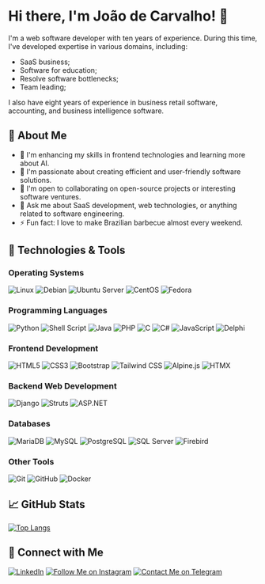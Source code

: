# Hi there, I'm João de Carvalho! 👋

I'm a web software developer with ten years of experience. During this time, I've developed expertise in various domains, including:

- SaaS business;
- Software for education;
- Resolve software bottlenecks;
- Team leading;

I also have eight years of experience in business retail software, accounting, and business intelligence software.

## 🚀 About Me

- 🔭 I'm enhancing my skills in frontend technologies and learning more about AI.
- 🌱 I'm passionate about creating efficient and user-friendly software solutions.
- 👯 I'm open to collaborating on open-source projects or interesting software ventures.
- 💬 Ask me about SaaS development, web technologies, or anything related to software engineering.
- ⚡ Fun fact: I love to make Brazilian barbecue almost every weekend.

## 🔧 Technologies & Tools

### Operating Systems

![Linux](https://img.shields.io/badge/-Linux-FCC624?style=flat-square&logo=linux&logoColor=black)
![Debian](https://img.shields.io/badge/-Debian-A81D33?style=flat-square&logo=debian&logoColor=white)
![Ubuntu Server](https://img.shields.io/badge/Ubuntu_Server-E95420?style=flat-square&logo=ubuntu&logoColor=white)
![CentOS](https://img.shields.io/badge/CentOS-262577?style=flat-square&logo=centos&logoColor=white)
![Fedora](https://img.shields.io/badge/Fedora-294172?style=flat-square&logo=fedora&logoColor=white)

### Programming Languages

![Python](https://img.shields.io/badge/-Python-3776AB?style=flat-square&logo=python&logoColor=white)
![Shell Script](https://img.shields.io/badge/Shell_Script-121011?style=flat-square&logo=gnu-bash&logoColor=white)
![Java](https://img.shields.io/badge/-Java-007396?style=flat-square&logo=java&logoColor=white)
![PHP](https://img.shields.io/badge/-PHP-777BB4?style=flat-square&logo=php&logoColor=white)
![C](https://img.shields.io/badge/-C-A8B9CC?style=flat-square&logo=c&logoColor=white)
![C#](https://img.shields.io/badge/-C%23-239120?style=flat-square&logo=c-sharp&logoColor=white)
![JavaScript](https://img.shields.io/badge/-JavaScript-F7DF1E?style=flat-square&logo=javascript&logoColor=black)
![Delphi](https://img.shields.io/badge/Delphi-EE1F35?style=flat-square&logo=delphi&logoColor=white)

### Frontend Development

![HTML5](https://img.shields.io/badge/-HTML5-E34F26?style=flat-square&logo=html5&logoColor=white)
![CSS3](https://img.shields.io/badge/-CSS3-1572B6?style=flat-square&logo=css3&logoColor=white)
![Bootstrap](https://img.shields.io/badge/-Bootstrap-7952B3?style=flat-square&logo=bootstrap&logoColor=white)
![Tailwind CSS](https://img.shields.io/badge/-Tailwind_CSS-38B2AC?style=flat-square&logo=tailwind-css&logoColor=white)
![Alpine.js](https://img.shields.io/badge/-Alpine.js-8B0000?style=flat-square&logo=alpine.js&logoColor=white)
![HTMX](https://img.shields.io/badge/-HTMX-FF5722?style=flat-square&logo=htmx&logoColor=white)

### Backend Web Development

![Django](https://img.shields.io/badge/-Django-092E20?style=flat-square&logo=django&logoColor=white)
![Struts](https://img.shields.io/badge/-Struts-8B0000?style=flat-square&logo=apache&logoColor=white)
![ASP.NET](https://img.shields.io/badge/ASP.NET-5C2D91?style=flat-square&logo=.net&logoColor=white)

### Databases

![MariaDB](https://img.shields.io/badge/-MariaDB-003545?style=flat-square&logo=mariadb&logoColor=white)
![MySQL](https://img.shields.io/badge/-MySQL-4479A1?style=flat-square&logo=mysql&logoColor=white)
![PostgreSQL](https://img.shields.io/badge/-PostgreSQL-336791?style=flat-square&logo=postgresql&logoColor=white)
![SQL Server](https://img.shields.io/badge/SQL_Server-CC2927?style=flat-square&logo=microsoft-sql-server&logoColor=white)
![Firebird](https://img.shields.io/badge/Firebird-CC0000?style=flat-square&logo=firebird&logoColor=white)

### Other Tools

![Git](https://img.shields.io/badge/-Git-F05032?style=flat-square&logo=git&logoColor=white)
![GitHub](https://img.shields.io/badge/-GitHub-181717?style=flat-square&logo=github&logoColor=white)
![Docker](https://img.shields.io/badge/-Docker-2496ED?style=flat-square&logo=docker&logoColor=white)

## 📈 GitHub Stats
[![Top Langs](https://github-readme-stats.vercel.app/api/top-langs/?username=jdcarvalho&theme=radical)](https://github.com/jdcarvalho)

## 🤝 Connect with Me

[![LinkedIn](https://img.shields.io/badge/-LinkedIn-0077B5?style=flat-square&logo=linkedin&logoColor=white)](https://www.linkedin.com/in/jdiascarvalho)
[![Follow Me on Instagram](https://img.shields.io/badge/-Instagram-E4405F?style=flat-square&logo=instagram&logoColor=white)](https://www.instagram.com/jdiascarvalho/)
[![Contact Me on Telegram](https://img.shields.io/badge/-Telegram-26A5E4?style=flat-square&logo=telegram&logoColor=white)](https://t.me/jdiascarvalho)
